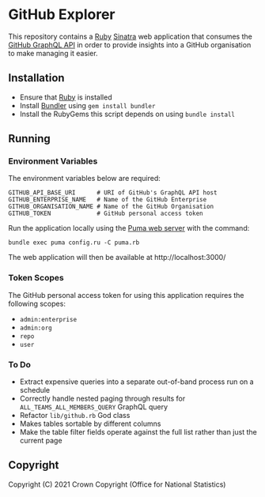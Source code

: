 # GitHub Explorer
This repository contains a [Ruby](https://ruby-lang.org/) [Sinatra](http://sinatrarb.com/) web application that consumes the [GitHub GraphQL API](https://docs.github.com/en/graphql) in order to provide insights into a GitHub organisation to make managing it easier.

## Installation
* Ensure that [Ruby](https://www.ruby-lang.org/en/downloads/) is installed
* Install [Bundler](https://bundler.io/) using `gem install bundler`
* Install the RubyGems this script depends on using `bundle install`

## Running
### Environment Variables
The environment variables below are required:

```
GITHUB_API_BASE_URI      # URI of GitHub's GraphQL API host
GITHUB_ENTERPRISE_NAME   # Name of the GitHub Enterprise
GITHUB_ORGANISATION_NAME # Name of the GitHub Organisation
GITHUB_TOKEN             # GitHub personal access token
```

Run the application locally using the [Puma web server](https://puma.io/) with the command:

```
bundle exec puma config.ru -C puma.rb
```

The web application will then be available at http://localhost:3000/

### Token Scopes
The GitHub personal access token for using this application requires the following scopes:

- `admin:enterprise`
- `admin:org`
- `repo`
- `user`

### To Do
- Extract expensive queries into a separate out-of-band process run on a schedule
- Correctly handle nested paging through results for `ALL_TEAMS_ALL_MEMBERS_QUERY` GraphQL query
- Refactor `lib/github.rb` God class
- Makes tables sortable by different columns
- Make the table filter fields operate against the full list rather than just the current page

## Copyright
Copyright (C) 2021 Crown Copyright (Office for National Statistics)
